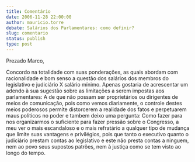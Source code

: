 ```yaml
---
title: Comentário
date: 2006-11-28 22:00:00
author: mauricio.torre
debate: Salários dos Parlamentares: como definir?
slug: comentario
status: publish 
type: post
---
```


Prezado Marco,  

Concordo na totalidade com suas ponderações, as quais abordam com racionalidade e bom senso a questão dos salários dos membros do legislativo e judiciário X salário mínimo. Apenas gostaria de acrescentar um adendo à sua sugestão sobre as limitações a serem impostas aos parlamentares: A de que não possam ser proprietários ou dirigentes de meios de comunicação, pois como vemos diariamente, o controle destes meios poderosos permite distorcerem a realidade dos fatos e perpetuarem maus politicos no poder e tambem deixo uma pergunta: Como fazer para nos organizarmos o suficiente para fazer pressão sobre o Congresso, a meu ver o mais escandaloso e o mais refratário a qualquer tipo de mudança que limite suas vantagens e privilégios, pois que tanto o executivo quanto o judiciário prestam contas ao legislativo e este não presta contas a ninguem, nem ao povo seus supostos patrões, nem à justiça como se tem visto ao longo do tempo.
